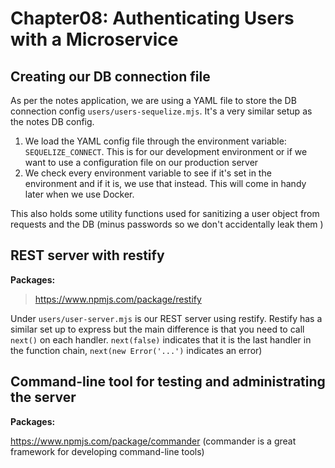 # Chapter08: Authenticating Users with a Microservice

## Creating our DB connection file

As per the notes application, we are using a YAML file to store the DB connection config `users/users-sequelize.mjs`. It's a very similar setup as the notes DB config.

1. We load the YAML config file through the environment variable: `SEQUELIZE_CONNECT`. This is for our development environment or if we want to use a configuration file on our production server
2. We check every environment variable to see if it's set in the environment and if it is, we use that instead. This will come in handy later when we use Docker.

This also holds some utility functions used for sanitizing a user object from requests and the DB (minus passwords so we don't accidentally leak them )

## REST server with restify

**Packages:**

> https://www.npmjs.com/package/restify

Under `users/user-server.mjs` is our REST server using restify. Restify has a similar set up to express but the main difference is that you need to call `next()` on each handler. `next(false)` indicates that it is the last handler in the function chain, `next(new Error('...')` indicates an error)

## Command-line tool for testing and administrating the server

**Packages:**

https://www.npmjs.com/package/commander (commander is a great framework for developing command-line tools)
